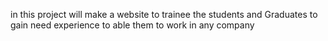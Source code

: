 in this project will make a website to trainee the students and 
Graduates to gain need experience to able them to work in any company
